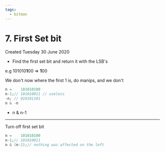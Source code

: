 ```yaml
---
tags:
  - bitman
---
```

# 7. First Set bit
Created Tuesday 30 June 2020

* Find the first set bit and return it with the LSB's

e.g 101010**1**00 ⇒ **1**00

We don't now where the first 1 is, do manips, and we don't
```cpp
n =    101010100
n-1;// 101010011 // useless
-n; // 010101101
n & -n
```

* n & n-1


*****

Turn off first set bit
```cpp
n =    101010100
n-1;// 101010011
n & (n-1);// nothing was affected on the left
```
